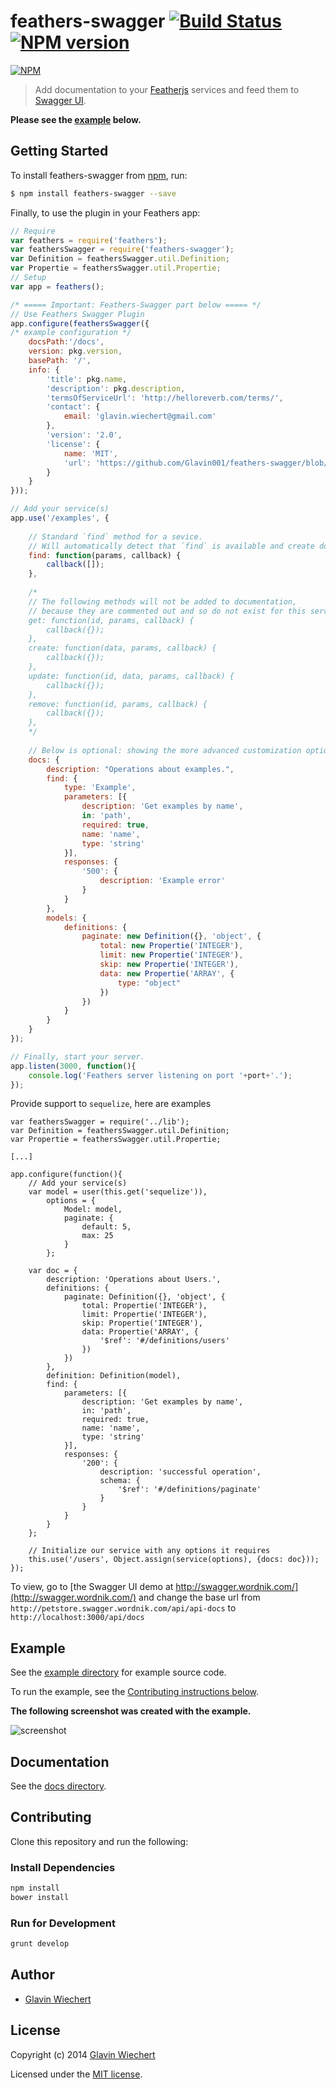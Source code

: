 # feathers-swagger [![Build Status](https://travis-ci.org/feathersjs/feathers-swagger.png?branch=master)](https://travis-ci.org/feathersjs/feathers-swagger) [![NPM version](https://badge.fury.io/js/feathers-swagger.png)](http://badge.fury.io/js/feathers-swagger)

[![NPM](https://nodei.co/npm/feathers-swagger.png?downloads=true&stars=true)](https://nodei.co/npm/feathers-swagger/)


> Add documentation to your [Featherjs](https://github.com/feathersjs/feathers) services and feed them to [Swagger UI](https://github.com/wordnik/swagger-ui). 

**Please see the [example](https://github.com/feathersjs/feathers-swagger#example) below.**

## Getting Started

To install feathers-swagger from [npm](https://www.npmjs.org/), run:

```bash
$ npm install feathers-swagger --save
```

Finally, to use the plugin in your Feathers app:

```javascript
// Require
var feathers = require('feathers');
var feathersSwagger = require('feathers-swagger');
var Definition = feathersSwagger.util.Definition;
var Propertie = feathersSwagger.util.Propertie;
// Setup
var app = feathers();

/* ===== Important: Feathers-Swagger part below ===== */
// Use Feathers Swagger Plugin 
app.configure(feathersSwagger({
/* example configuration */
    docsPath:'/docs',
    version: pkg.version,
    basePath: '/',
    info: {
        'title': pkg.name,
        'description': pkg.description,
        'termsOfServiceUrl': 'http://helloreverb.com/terms/',
        'contact': {
            email: 'glavin.wiechert@gmail.com'
        },
        'version': '2.0',
        'license': {
            name: 'MIT',
            'url': 'https://github.com/Glavin001/feathers-swagger/blob/master/LICENSE'
        }
    }
}));

// Add your service(s)
app.use('/examples', {
    
    // Standard `find` method for a sevice.
    // Will automatically detect that `find` is available and create documentation for it.
    find: function(params, callback) {
        callback([]);
    },
    
    /*
    // The following methods will not be added to documentation,
    // because they are commented out and so do not exist for this service.
    get: function(id, params, callback) {
        callback({});
    },
    create: function(data, params, callback) {
        callback({});
    },
    update: function(id, data, params, callback) {
        callback({});
    },
    remove: function(id, params, callback) {
        callback({});
    },
    */
    
    // Below is optional: showing the more advanced customization options.
    docs: {
        description: "Operations about examples.",
        find: {
            type: 'Example',
            parameters: [{
                description: 'Get examples by name',
                in: 'path',
                required: true,
                name: 'name',
                type: 'string'
            }],
            responses: {
                '500': {
                    description: 'Example error'
                }
            }
        },
        models: {
            definitions: {
                paginate: new Definition({}, 'object', {
                    total: new Propertie('INTEGER'),
                    limit: new Propertie('INTEGER'),
                    skip: new Propertie('INTEGER'),
                    data: new Propertie('ARRAY', {
                        type: "object"
                    })
                })
            }
        }
    }
});

// Finally, start your server.
app.listen(3000, function(){
    console.log('Feathers server listening on port '+port+'.');
});
```

Provide support to `sequelize`, here are examples
```
var feathersSwagger = require('../lib');
var Definition = feathersSwagger.util.Definition;
var Propertie = feathersSwagger.util.Propertie;

[...]

app.configure(function(){
    // Add your service(s)
    var model = user(this.get('sequelize')),
        options = {
            Model: model,
            paginate: {
                default: 5,
                max: 25
            }
        };

    var doc = {
        description: 'Operations about Users.',
        definitions: {
            paginate: Definition({}, 'object', {
                total: Propertie('INTEGER'),
                limit: Propertie('INTEGER'),
                skip: Propertie('INTEGER'),
                data: Propertie('ARRAY', {
                    '$ref': '#/definitions/users'
                })
            })
        },
        definition: Definition(model),
        find: {
            parameters: [{
                description: 'Get examples by name',
                in: 'path',
                required: true,
                name: 'name',
                type: 'string'
            }],
            responses: {
                '200': {
                    description: 'successful operation',
                    schema: {
                        '$ref': '#/definitions/paginate'
                    }
                }
            }
        }
    };

    // Initialize our service with any options it requires
    this.use('/users', Object.assign(service(options), {docs: doc}));
});
```

To view, go to [the Swagger UI demo at http://swagger.wordnik.com/](http://swagger.wordnik.com/) 
and change the base url from `http://petstore.swagger.wordnik.com/api/api-docs`
to `http://localhost:3000/api/docs`

## Example

See the [example directory](https://github.com/feathersjs/feathers-swagger/tree/master/example) for example source code.

To run the example, see the [Contributing instructions below](https://github.com/feathersjs/feathers-swagger/#contributing).

**The following screenshot was created with the example.**

![screenshot](https://github.com/feathersjs/feathers-swagger/raw/master/example/screenshot_1.png)

## Documentation

See the [docs directory](https://github.com/feathersjs/feathers-swagger/tree/master/docs).

## Contributing

Clone this repository and run the following:

### Install Dependencies

```bash
npm install
bower install
```

### Run for Development

```bash
grunt develop
```

## Author

- [Glavin Wiechert](https://github.com/Glavin001)

## License

Copyright (c) 2014 [Glavin Wiechert](https://github.com/Glavin001)

Licensed under the [MIT license](LICENSE).
